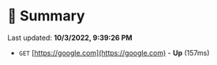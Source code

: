 # 📖 Summary
Last updated: **10/3/2022, 9:39:26 PM**

- `GET` [https://google.com](https://google.com) - **Up** (157ms)
